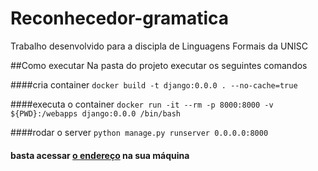 # Reconhecedor-gramatica
Trabalho desenvolvido para a discipla de Linguagens Formais da UNISC

##Como executar
 Na pasta do projeto executar os seguintes comandos

####cria container
```docker build -t django:0.0.0 . --no-cache=true```

####executa o container
```docker run -it --rm -p 8000:8000 -v ${PWD}:/webapps django:0.0.0 /bin/bash```

####rodar o server
```python manage.py runserver 0.0.0.0:8000```

#### basta acessar [o endereço](localhost:8000) na sua máquina

